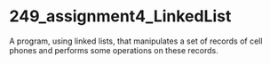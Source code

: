 # 249_assignment4_LinkedList
A  program,  using  linked  lists,  that  manipulates  a  set  of  records  of  cell  phones  and performs some operations on these records. 
